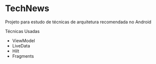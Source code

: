 # TechNews
 Projeto para estudo de técnicas de arquitetura recomendada no Android

 Técnicas Usadas
 - ViewModel
 - LiveData
 - Hilt
 - Fragments
